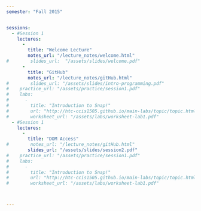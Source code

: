 ```yaml
---
semester: "Fall 2015"


sessions:
  - #Session 1
    lectures:
      -
        title: "Welcome Lecture"
        notes_url: "/lecture_notes/welcome.html"
#        slides_url:  "/assets/slides/welcome.pdf"
      -
        title: "GitHub"
        notes_url: "/lecture_notes/gitHub.html"
#        slides_url: "/assets/slides/intro-programming.pdf"
#    practice_url: "/assets/practice/session1.pdf"
#    labs:
#      -
#        title: "Introduction to Snap!"
#        url: "http://htc-ccis1505.github.io/main-labs/topic/topic.html?topic=htc_fund/intro_pair/1-introduction-v2.topic&course=htc_f15.html&novideo&noreading&noassignment"
#        worksheet_url: "/assets/labs/worksheet-lab1.pdf"
  - #Session 1
    lectures:
      -
        title: "DOM Access"
#        notes_url: "/lecture_notes/gitHub.html"
        slides_url: "/assets/slides/session2.pdf"
#    practice_url: "/assets/practice/session1.pdf"
#    labs:
#      -
#        title: "Introduction to Snap!"
#        url: "http://htc-ccis1505.github.io/main-labs/topic/topic.html?topic=htc_fund/intro_pair/1-introduction-v2.topic&course=htc_f15.html&novideo&noreading&noassignment"
#        worksheet_url: "/assets/labs/worksheet-lab1.pdf"



---
```

